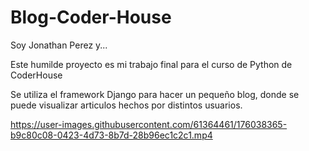# Blog-Coder-House
Soy Jonathan Perez y...

Este humilde proyecto es mi trabajo final para el curso de Python de CoderHouse

Se utiliza el framework Django para hacer un pequeño blog, donde se puede visualizar articulos hechos por distintos usuarios.



https://user-images.githubusercontent.com/61364461/176038365-b9c80c08-0423-4d73-8b7d-28b96ec1c2c1.mp4

